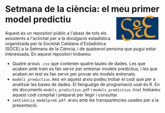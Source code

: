 # Setmana de la ciència: el meu primer model predictiu <img src="images/logo_soce.png" align="right" alt="" width="150" />

Aquest és un repositori públic a l'abast de tots els assistents a l'activitat per a la divulgació estadística organitzada per la Societat Catalana d'Estadística (SOCE) a la Setmana de la Ciència, i de qualsevol persona que pugui estar interessada. En aquest repositori trobareu:

* Quatre arxius `.csv` que contenen quatre taules de dades. Les que acaben amb train es fan servir per entrenar models predictius, i les que acaben en test es fan servir per provar els models entrenats. 
* `models_predictius.Rmd`: en aquest arxiu podeu trobar el codi que per a analitzar les bases de dades. El llenguatge de programació usat és R. En els documents `models_predictius.pdf` i `models_predictius.html` trobareu aquest codi compilat i preparat per llegir i consultar.
* `setCiència_modelpred.pdf`: arxiu amb les transparències usades per a la presentació.
